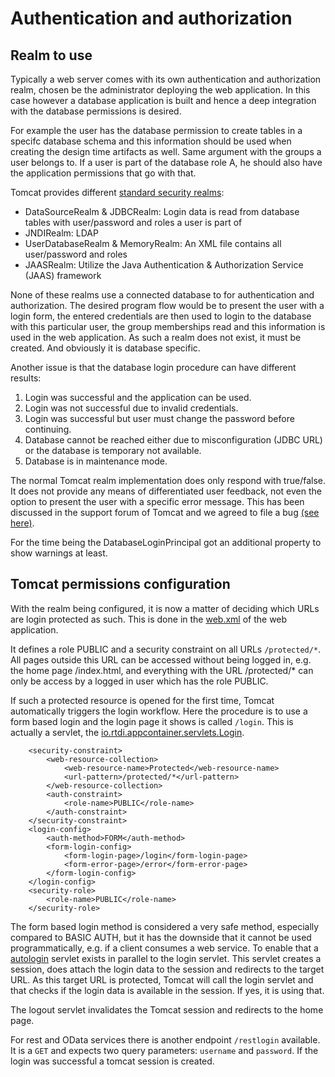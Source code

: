 # Authentication and authorization

## Realm to use

Typically a web server comes with its own authentication and authorization realm, chosen be the administrator deploying the web application.
In this case however a database application is built and hence a deep integration with the database permissions is desired.

For example the user has the database permission to create tables in a specifc database schema and this information should be used when creating the design time artifacts as well.
Same argument with the groups a user belongs to. If a user is part of the database role A, he should also have the application permissions that go with that.

Tomcat provides different [standard security realms](https://tomcat.apache.org/tomcat-10.0-doc/realm-howto.html#Standard_Realm_Implementations):

- DataSourceRealm & JDBCRealm: Login data is read from database tables with user/password and roles a user is part of
- JNDIRealm: LDAP
- UserDatabaseRealm & MemoryRealm: An XML file contains all user/password and roles
- JAASRealm: Utilize the Java Authentication & Authorization Service (JAAS) framework

None of these realms use a connected database to for authentication and authorization. The desired program flow would be to present the user with a login form, the entered credentials are then used to login to the database with this particular user, the group memberships read and this information is used in the web application.
As such a realm does not exist, it must be created. And obviously it is database specific.

Another issue is that the database login procedure can have different results:

1. Login was successful and the application can be used.
2. Login was not successful due to invalid credentials.
3. Login was successful but user must change the password before continuing.
4. Database cannot be reached either due to misconfiguration (JDBC URL) or the database is temporary not available.
5. Database is in maintenance mode.

The normal Tomcat realm implementation does only respond with true/false. It does not provide any means of differentiated user feedback, not even the option to present the user with a specific error message.
This has been discussed in the support forum of Tomcat and we agreed to file a bug [(see here)](https://bz.apache.org/bugzilla/show_bug.cgi?id=65635).

For the time being the DatabaseLoginPrincipal got an additional property to show warnings at least.


## Tomcat permissions configuration

With the realm being configured, it is now a matter of deciding which URLs are login protected as such. This is done in the [web.xml](../appcontainerapp/src/main/webapp/WEB-INF/web.xml) of the web application.

It defines a role PUBLIC and a security constraint on all URLs `/protected/*`. All pages outside this URL can be accessed without being logged in, e.g. the home page /index.html, and everything with the URL /protected/* can only be access by a logged in user which has the role PUBLIC.

If such a protected resource is opened for the first time, Tomcat automatically triggers the login workflow. Here the procedure is to use a form based login and the login page it shows is called `/login`. This is actually a servlet, the [io.rtdi.appcontainer.servlets.Login](../appcontainerapp/src/main/java/io/rtdi/appcontainer/servlets/Login.java). 

```
	<security-constraint>
		<web-resource-collection>
			<web-resource-name>Protected</web-resource-name>
			<url-pattern>/protected/*</url-pattern>
		</web-resource-collection>
		<auth-constraint>
			<role-name>PUBLIC</role-name>
		</auth-constraint>
	</security-constraint>
	<login-config>
		<auth-method>FORM</auth-method>
		<form-login-config>
			<form-login-page>/login</form-login-page>
			<form-error-page>/error</form-error-page>
		</form-login-config>
	</login-config>
	<security-role>
		<role-name>PUBLIC</role-name>
	</security-role>
```

The form based login method is considered a very safe method, especially compared to BASIC AUTH, but it has the downside that it cannot be used programmatically, e.g. if a client consumes a web service. 
To enable that a [autologin](../appcontainerapp/src/main/java/io/rtdi/appcontainer/servlets/LoginAutomatic.java) servlet exists in parallel to the login servlet. This servlet creates a session, does attach the login data to the session and redirects to the target URL. As this target URL is protected, Tomcat will call the login servlet and that checks if the login data is available in the session. If yes, it is using that.

The logout servlet invalidates the Tomcat session and redirects to the home page.

For rest and OData services there is another endpoint `/restlogin` available. It is a `GET` and expects two query parameters: `username` and `password`. If the login was successful a tomcat session is created.

